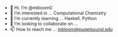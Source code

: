 - 👋 Hi, I’m @mbloom0
- 👀 I’m interested in ... Computational Chemistry
- 🌱 I’m currently learning ... Haskell, Python
- 💞️ I’m looking to collaborate on ... 
- 📫 How to reach me ... mbloom@pugetsound.edu

<!---
mbloom0/mbloom0 is a ✨ special ✨ repository because its `README.md` (this file) appears on your GitHub profile.
You can click the Preview link to take a look at your changes.
--->
